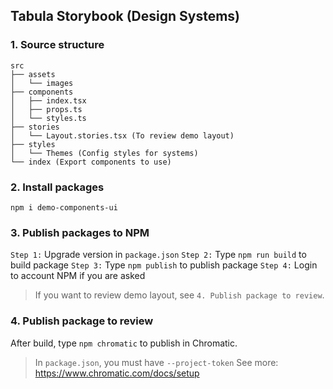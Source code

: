 ## Tabula Storybook (Design Systems)

### 1. Source structure

```shell
src
├── assets
│   └── images
├── components
│   ├── index.tsx
│   ├── props.ts
│   └── styles.ts
├── stories
│   └── Layout.stories.tsx (To review demo layout)
├── styles
│   └── Themes (Config styles for systems)
└── index (Export components to use)
```

### 2. Install packages

```shell
npm i demo-components-ui
```

### 3. Publish packages to NPM

`Step 1:` Upgrade version in `package.json`
`Step 2:` Type `npm run build` to build package
`Step 3:` Type `npm publish` to publish package
`Step 4:` Login to account NPM if you are asked

> If you want to review demo layout, see `4. Publish package to review`.

### 4. Publish package to review

After build, type `npm chromatic` to publish in Chromatic.

> In `package.json`, you must have `--project-token`
> See more: https://www.chromatic.com/docs/setup
